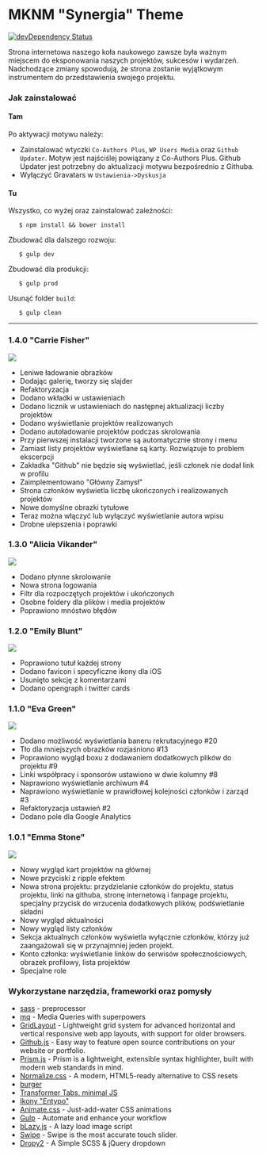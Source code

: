 MKNM "Synergia" Theme
=====================
[![devDependency Status](https://david-dm.org/synergia/mknm-synergia-theme/dev-status.svg)](https://david-dm.org/synergia/mknm-synergia-theme#info=devDependencies)

Strona internetowa naszego koła naukowego zawsze była ważnym miejscem do eksponowania naszych projektów, sukcesów i wydarzeń. Nadchodzące zmiany spowodują, że strona zostanie wyjątkowym instrumentem do przedstawienia swojego projektu.


### Jak zainstalować

#### Tam
Po aktywacji motywu należy:

 - Zainstalować wtyczki `Co-Authors Plus`, `WP Users Media` oraz `Github Updater`. Motyw jest najściślej powiązany z Co-Authors Plus. Github Updater jest potrzebny do aktualizacji motywu bezpośrednio z Githuba.
 - Wyłączyć Gravatars w `Ustawienia->Dyskusja`

#### Tu
Wszystko, co wyżej oraz zainstalować zależności:

       $ npm install && bower install

Zbudować dla dalszego rozwoju:

       $ gulp dev

Zbudować dla produkcji:

       $ gulp prod

Usunąć folder `build`:

       $ gulp clean


----------

### 1.4.0 "Carrie Fisher"

![](http://cs628419.vk.me/v628419187/48151/3R20Q-CTUPI.jpg)

* Leniwe ładowanie obrazków
* Dodając galerię, tworzy się slajder
* Refaktoryzacja
* Dodano wkładki w ustawieniach
* Dodano licznik w ustawieniach do następnej aktualizacji liczby projektów
* Dodano wyświetlanie projektów realizowanych
* Dodano autoładowanie projektów podczas skrolowania
* Przy pierwszej instalacji tworzone są automatycznie strony i menu
* Zamiast listy projektów wyświetlane są karty. Rozwiązuje to problem ekscerpcji
* Zakładka "Github" nie będzie się wyświetlać, jeśli członek nie dodał link w profilu
* Zaimplementowano "Główny Zamysł"
* Strona członków wyświetla liczbę ukończonych i realizowanych projektów
* Nowe domyślne obrazki tytułowe
* Teraz można włączyć lub wyłączyć wyświetlanie autora wpisu
* Drobne ulepszenia i poprawki


### 1.3.0 "Alicia Vikander"

![](http://cs627324.vk.me/v627324187/22aa6/i2a2C9psvMI.jpg)

* Dodano płynne skrolowanie
* Nowa strona logowania
* Filtr dla rozpoczętych projektów i ukończonych
* Osobne foldery dla plików i media projektów
* Poprawiono mnóstwo błędów

### 1.2.0 "Emily Blunt"

![](http://cs627828.vk.me/v627828187/26705/3vdCCbSW5t8.jpg)

* Poprawiono tutuł każdej strony
* Dodano favicon i specyficzne ikony dla iOS
* Usunięto sekcję z komentarzami
* Dodano opengraph i twitter cards

### 1.1.0 "Eva Green"

![](http://cs629530.vk.me/v629530187/14ec7/HCZCLdK_B3c.jpg)

* Dodano możliwość wyświetlania baneru rekrutacyjnego #20
* Tło dla mniejszych obrazków rozjaśniono #13
* Poprawiono wygląd boxu z dodawaniem dodatkowych plików do projektu #9
* Linki współpracy i sponsorów ustawiono w dwie kolumny #8
* Naprawiono wyświetlanie archiwum #4
* Naprawiono wyświetlanie w prawidłowej kolejności członków i zarząd #3
* Refaktoryzacja ustawień #2
* Dodano pole dla Google Analytics

### 1.0.1 "Emma Stone"

![](http://cs629530.vk.me/v629530187/14eba/-vi4bzQQlUI.jpg)

*   Nowy wygląd kart projektów na głównej
*   Nowe przyciski z ripple efektem
*   Nowa strona projektu: przydzielanie członków do projektu, status projektu, linki na githuba, stronę internetową i fanpage projektu, specjalny przycisk do wrzucenia dodatkowych plików, podświetlanie składni
* Nowy wygląd aktualności
*   Nowy wygląd listy członków
*   Sekcja aktualnych członków wyświetla wyłącznie członków, którzy już zaangażowali się w przynajmniej jeden projekt.
*   Konto członka: wyświetlanie linków do serwisów społecznościowych, obrazek profilowy, lista projektów
*   Specjalne role

### Wykorzystane narzędzia, frameworki oraz pomysły

*   [sass](http://sass-lang.com/) - preprocessor
*   [mq](https://github.com/sass-mq/sass-mq) - Media Queries with superpowers
*   [GridLayout](https://ghinda.net/gridlayout/) - Lightweight grid system for advanced horizontal and vertical responsive web app layouts, with support for older browsers.
*   [Github.js](http://akshaykumar6.github.io/github-js/) - Easy way to feature open source contributions on your website or portfolio.
*   [Prism.js](http://prismjs.com/index.html) - Prism is a lightweight, extensible syntax highlighter, built with modern web standards in mind.
*   [Normalize.css](http://Normalize.css) - A modern, HTML5-ready alternative to CSS resets
*   [burger](http://codepen.io/bennettfeely/pen/twbyA)
*   [Transformer Tabs, minimal JS ](http://codepen.io/Merri/pen/FAtDq)
*   [Ikony "Entypo"](http://www.entypo.com/)
*   [Animate.css](http://daneden.github.io/animate.css/) -  Just-add-water CSS animations
*   [Gulp](http://gulpjs.com/) - Automate and enhance your workflow
*   [bLazy.js](http://dinbror.dk/blog/blazy/) - A lazy load image script
*   [Swipe](https://github.com/thebird/Swipe) -  Swipe is the most accurate touch slider.
*   [Dropy2](http://codepen.io/Tombek/pen/OPvpLe) -  A Simple SCSS & jQuery dropdown
